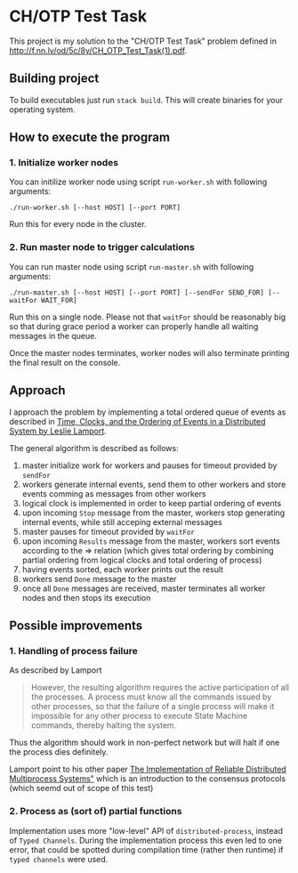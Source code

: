 # CH/OTP Test Task

This project is my solution to the "CH/OTP Test Task" problem defined in http://f.nn.lv/od/5c/8y/CH_OTP_Test_Task(1).pdf.

## Building project

To build executables just run `stack build`. This will create binaries for your operating system.

## How to execute the program

### 1. Initialize worker nodes 

You can initilize worker node using script `run-worker.sh` with following arguments:

```
./run-worker.sh [--host HOST] [--port PORT]
```

Run this for every node in the cluster.

### 2. Run master node to trigger calculations

You can run master node using script `run-master.sh` with following arguments:

```
./run-master.sh [--host HOST] [--port PORT] [--sendFor SEND_FOR] [--waitFor WAIT_FOR]
```

Run this on a single node. Please not that `waitFor` should be reasonably big so that during grace period a worker can properly handle all waiting messages in the queue.

Once the master nodes terminates, worker nodes will also terminate printing the final result on the console.


## Approach

I approach the problem by implementing a total ordered queue of events as described in [Time, Clocks, and the Ordering of Events in a Distributed System by Leslie Lamport](https://amturing.acm.org/p558-lamport.pdf).

The general algorithm is described as follows:

1. master initialize work for workers and pauses for timeout provided by `sendFor`
2. workers generate internal events, send them to other workers and store events comming as messages from other workers
3. logical clock is implemented in order to keep partial ordering of events
4. upon incoming `Stop` message from the master,  workers stop generating internal events, while still acceping external messages
5. master pauses for timeout provided by `waitFor`
6. upon incoming `Results` message from the master, workers sort events according to the => relation (which gives total ordering by combining partial ordering from logical clocks and total ordering of process)
7. having events sorted, each worker prints out the result
8. workers send `Done` message to the master
9. once all `Done` messages are received, master terminates all worker nodes and then stops its execution

## Possible improvements

### 1. Handling of process failure

As described by Lamport 


> However, the resulting algorithm requires the active participation of all the processes. A process must know all the commands issued by other processes, so that the failure of a single process will make it impossible for any other process to execute State Machine commands, thereby halting the system. 


Thus the algorithm should work in non-perfect network but will halt if one the process dies definitely. 

Lamport point to his other paper [The Implementation of Reliable Distributed Multiprocess Systems"](https://lamport.azurewebsites.net/pubs/implementation.pdf) which is an introduction to the consensus protocols (which seemd out of scope of this test)

### 2. Process as (sort of) partial functions

Implementation uses more "low-level" API of `distributed-process`, instead of `Typed Channels`. During the implementation process this even led to one error, that could be spotted during compilation time (rather then runtime) if `typed channels` were used.
